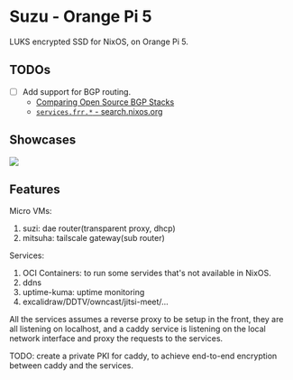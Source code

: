 # Suzu - Orange Pi 5

LUKS encrypted SSD for NixOS, on Orange Pi 5.

## TODOs

- [ ] Add support for BGP routing.
  - [Comparing Open Source BGP Stacks](https://elegantnetwork.github.io/posts/comparing-open-source-bgp-stacks/)
  - [`services.frr.*` - search.nixos.org](https://search.nixos.org/options?channel=unstable&query=services.frr)

## Showcases

![](../../_img/2024-03-07_orangepi5_suzu.webp)

## Features

Micro VMs:

1. suzi: dae router(transparent proxy, dhcp)
1. mitsuha: tailscale gateway(sub router)

Services:

1. OCI Containers: to run some servides that's not available in NixOS.
1. ddns
1. uptime-kuma: uptime monitoring
1. excalidraw/DDTV/owncast/jitsi-meet/...

All the services assumes a reverse proxy to be setup in the front, they are all listening on
localhost, and a caddy service is listening on the local network interface and proxy the requests to
the services.

TODO: create a private PKI for caddy, to achieve end-to-end encryption between caddy and the
services.

